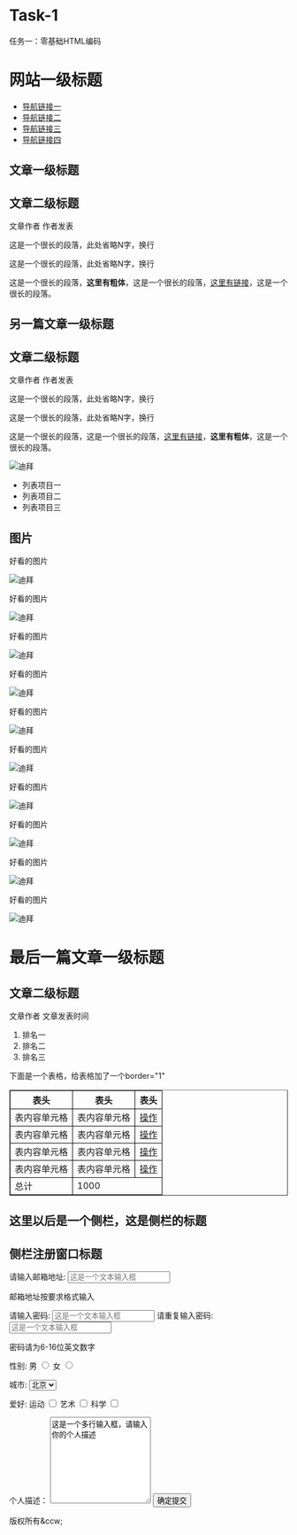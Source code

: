 # Task-1
任务一：零基础HTML编码
<!DOCTYPE HTML>
<html>
    <head>
        <meta http-equiv="Content-Type" content="text/html; charset=utf-8">
        <title>Task-1</title>
		<style type="text/css">
           table tr td,th{border:1px solid #000;}
        </style>
    </head>
    <body>
        <h1>网站一级标题</h1>
        <ul>
              <li><a href="">导航链接一</a></li> 
              <li><a href="">导航链接二</a></li> 
              <li><a href="">导航链接三</a></li> 
              <li><a href="">导航链接四</a></li>
        </ul> 
		<div id="第一篇文章">
              <h2>文章一级标题</h2>
              <h2>文章二级标题</h2>
                   <p>文章作者 作者发表</p>
                   <p>这是一个很长的段落，此处省略N字，换行</p>
                   <p>这是一个很长的段落，此处省略N字，换行</p>
		           <p>这是一个很长的段落，<strong>这里有粗体</strong>，这是一个很长的段落，<a href="http://ife.baidu.com" title="百度前端技术学院">这里有链接</a>，这是一个很长的段落。</p>
		</div>
		<div id="第二篇文章">
		      <h2>另一篇文章一级标题</h2>
		      <h2>文章二级标题</h2>
		           <p>文章作者 作者发表</p>
				   <p>这是一个很长的段落，此处省略N字，换行</p>
                   <p>这是一个很长的段落，此处省略N字，换行</p>
				   <p>这是一个很长的段落，这是一个很长的段落，<a href="http://ife.baidu.com" title="百度前端技术学院">这里有链接</a>，<strong>这里有粗体</strong>，这是一个很长的段落。</p>
			       <img src="http://pic14.nipic.com/20110604/5525868_220523317129_2.jpg" title = "迪拜">
			  <ul>
			       <li>列表项目一</li>
				   <li>列表项目二</li>
				   <li>列表项目三</li>
			  </ul>
		</div>
		<div id="图片">
		      <h2>图片</h2>
			       <p>好看的图片</p>
				   <img src="http://pic14.nipic.com/20110604/5525868_220523317129_2.jpg" title = "迪拜">
			       <p>好看的图片</p>
				   <img src="http://pic14.nipic.com/20110604/5525868_220523317129_2.jpg" title = "迪拜">
			       <p>好看的图片</p>
				   <img src="http://pic14.nipic.com/20110604/5525868_220523317129_2.jpg" title = "迪拜">
			       <p>好看的图片</p>
				   <img src="http://pic14.nipic.com/20110604/5525868_220523317129_2.jpg" title = "迪拜">
			       <p>好看的图片</p>
				   <img src="http://pic14.nipic.com/20110604/5525868_220523317129_2.jpg" title = "迪拜">
			       <p>好看的图片</p>
				   <img src="http://pic14.nipic.com/20110604/5525868_220523317129_2.jpg" title = "迪拜">
			       <p>好看的图片</p>
				   <img src="http://pic14.nipic.com/20110604/5525868_220523317129_2.jpg" title = "迪拜">
			       <p>好看的图片</p>
				   <img src="http://pic14.nipic.com/20110604/5525868_220523317129_2.jpg" title = "迪拜">
			       <p>好看的图片</p>
				   <img src="http://pic14.nipic.com/20110604/5525868_220523317129_2.jpg" title = "迪拜">
			       <p>好看的图片</p>
				   <img src="http://pic14.nipic.com/20110604/5525868_220523317129_2.jpg" title = "迪拜">
		</div>
		<div id="最后一篇文章">
		      <h1>最后一篇文章一级标题</h1> 
              <h2>文章二级标题</h2> 
			  <p>文章作者 文章发表时间</p>
			  <ol>
			       <li>排名一</li>
				   <li>排名二</li>
				   <li>排名三</li>
			  </ol>
			  <p>下面是一个表格，给表格加了一个border="1"</p>
			  <table border="1">
                <tbody>
                   <tr>
                       <th>表头</th>
                       <th>表头</th>
                       <th>表头</th>
                   </tr>
                   <tr>
                       <td>表内容单元格</td>
                       <td>表内容单元格</td>
                       <td><a href="#">操作</a></td>
                   </tr>
                   <tr>
                       <td>表内容单元格</td>
                       <td>表内容单元格</td>
                       <td><a href="#">操作</a></td>
                   </tr>
                   <tr>
                       <td>表内容单元格</td>
                       <td>表内容单元格</td>
                       <td><a href="#">操作</a></td>
                   </tr>
				   <tr>
                       <td>表内容单元格</td>
                       <td>表内容单元格</td>
                       <td><a href="#">操作</a></td>
                   </tr>
				   <tr>
                       <td>总计</td>
                       <td colspan="2">1000</td>
                   </tr>
                </tbody>
              </table>
	    </div>
		<div id="侧栏">
		      <h2>这里以后是一个侧栏，这是侧栏的标题</h2>
		      <h2>侧栏注册窗口标题</h2>
		      <form>
                  <label for="邮箱地址">请输入邮箱地址:</label>
				  <input type="text" name="邮箱地址" placeholder="这是一个文本输入框"/>
				  <p>邮箱地址按要求格式输入</p>
                  <label for="密码">请输入密码:</label>
				  <input type="password" name="密码" placeholder="这是一个文本输入框"/>
				  <label for="重复密码">请重复输入密码:</label>
				  <input type="password" name="密码" placeholder="这是一个文本输入框"/>
				  <p>密码请为6-16位英文数字</p>
              </form>  
              <form action="save.php" method="post" >
                  <label>性别:</label>
                  <label>男</label>
                  <input type="radio" value="1"  name="gender" />
                  <label>女</label>
                  <input type="radio" value="2"  name="gender" />
              </form>
              <form>
                  <label>城市:</label>
                     <select>
                           <option value="北京" selected="selected">北京</option>
                           <option value="上海">上海</option>
                           <option value="苏州">苏州</option>
                           <option value="南京">南京</option>
                     </select>
              </form>
              <form>
                  <label>爱好:</label>
                  <label>运动</label>
                  <input type="checkbox" value="1"  name="gender" />
                  <label>艺术</label>
                  <input type="checkbox" value="2"  name="gender" />
				  <label>科学</label>
                  <input type="checkbox" value="2"  name="gender" />
              </form>
			  <form>
			      <label>个人描述：</label>
                      <textarea cols="20" rows="10">这是一个多行输入框，请输入你的个人描述</textarea>
                      <input type="submit" value="确定提交"  name="submit" />
			  </form>
		</div>
		<footer>版权所有&ccw;</footer>
	</body>
</htlm>       
